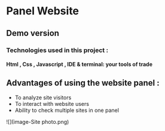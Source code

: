 
# Panel Website

## Demo version 

### Technologies used in this project :

#### Html , Css , Javascript ,  IDE & terminal: your tools of trade

## Advantages of using the website panel :

- To analyze site visitors
- To interact with website users
- Ability to check multiple sites in one panel 


![](image-Site photo.png)
 
